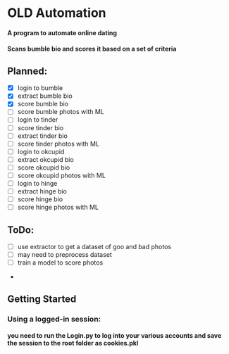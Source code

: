 # OLD Automation
#### A program to automate online dating
#### Scans bumble bio and  scores it based on a set of criteria

##  Planned:
- [x] login to bumble
- [x] extract bumble bio
- [x] score bumble bio
- [ ] score bumble photos with ML
- [ ] login to tinder
- [ ] score tinder bio
- [ ] extract tinder bio
- [ ] score tinder photos with ML
- [ ] login to okcupid
- [ ] extract okcupid bio
- [ ] score okcupid bio
- [ ] score okcupid photos with ML
- [ ] login to hinge
- [ ] extract hinge bio
- [ ] score hinge bio
- [ ] score hinge photos with ML

## ToDo:
- [ ] use extractor to get a dataset of goo and bad photos
- [ ] may need to preprocess dataset
- [ ] train a model to score photos
- 
## Getting Started
### Using a logged-in session:
#### you need to run the Login.py to log into your various accounts and save the session to the root folder as cookies.pkl

